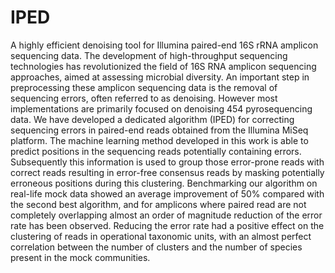 # IPED
A highly efficient denoising tool for Illumina paired-end 16S rRNA amplicon sequencing data.
The development of high-throughput sequencing technologies has revolutionized the field of 16S RNA amplicon sequencing approaches, aimed at assessing microbial diversity. An important step in preprocessing these amplicon sequencing data is the removal of sequencing errors, often referred to as denoising. However most implementations are primarily focused on denoising 454 pyrosequencing data. We have developed a dedicated algorithm (IPED) for correcting sequencing errors in paired-end reads obtained from the Illumina MiSeq platform. The machine learning method developed in this work is able to predict positions in the sequencing reads potentially containing errors. Subsequently this information is used to group those error-prone reads with correct reads resulting in error-free consensus reads by masking potentially erroneous positions during this clustering. Benchmarking our algorithm on real-life mock data showed an average improvement of 50% compared with the second best algorithm, and for amplicons where paired read are not completely overlapping almost an order of magnitude reduction of the error rate has been observed. Reducing the error rate had a positive effect on the clustering of reads in operational taxonomic units, with an almost perfect correlation between the number of clusters and the number of species present in the mock communities. 
